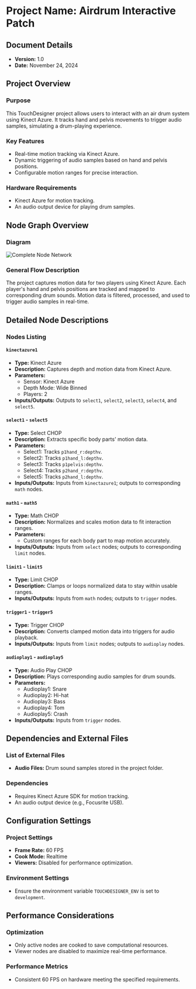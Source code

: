 
# Project Name: Airdrum Interactive Patch

## Document Details
- **Version:** 1.0
- **Date:** November 24, 2024

## Project Overview
### Purpose
This TouchDesigner project allows users to interact with an air drum system using Kinect Azure. It tracks hand and pelvis movements to trigger audio samples, simulating a drum-playing experience.

### Key Features
- Real-time motion tracking via Kinect Azure.
- Dynamic triggering of audio samples based on hand and pelvis positions.
- Configurable motion ranges for precise interaction.

### Hardware Requirements
- Kinect Azure for motion tracking.
- An audio output device for playing drum samples.

## Node Graph Overview
### Diagram
![Complete Node Network](airdrum.png)

### General Flow Description
The project captures motion data for two players using Kinect Azure. Each player's hand and pelvis positions are tracked and mapped to corresponding drum sounds. Motion data is filtered, processed, and used to trigger audio samples in real-time.

## Detailed Node Descriptions
### Nodes Listing
#### `kinectazure1`
- **Type:** Kinect Azure
- **Description:** Captures depth and motion data from Kinect Azure.
- **Parameters:** 
  - Sensor: Kinect Azure
  - Depth Mode: Wide Binned
  - Players: 2
- **Inputs/Outputs:** Outputs to `select1`, `select2`, `select3`, `select4`, and `select5`.

#### `select1` - `select5`
- **Type:** Select CHOP
- **Description:** Extracts specific body parts' motion data.
- **Parameters:**
  - Select1: Tracks `p1hand_r:depthv`.
  - Select2: Tracks `p1hand_l:depthv`.
  - Select3: Tracks `p1pelvis:depthv`.
  - Select4: Tracks `p2hand_r:depthv`.
  - Select5: Tracks `p2hand_l:depthv`.
- **Inputs/Outputs:** Inputs from `kinectazure1`; outputs to corresponding `math` nodes.

#### `math1` - `math5`
- **Type:** Math CHOP
- **Description:** Normalizes and scales motion data to fit interaction ranges.
- **Parameters:** 
  - Custom ranges for each body part to map motion accurately.
- **Inputs/Outputs:** Inputs from `select` nodes; outputs to corresponding `limit` nodes.

#### `limit1` - `limit5`
- **Type:** Limit CHOP
- **Description:** Clamps or loops normalized data to stay within usable ranges.
- **Inputs/Outputs:** Inputs from `math` nodes; outputs to `trigger` nodes.

#### `trigger1` - `trigger5`
- **Type:** Trigger CHOP
- **Description:** Converts clamped motion data into triggers for audio playback.
- **Inputs/Outputs:** Inputs from `limit` nodes; outputs to `audioplay` nodes.

#### `audioplay1` - `audioplay5`
- **Type:** Audio Play CHOP
- **Description:** Plays corresponding audio samples for drum sounds.
- **Parameters:**
  - Audioplay1: Snare
  - Audioplay2: Hi-hat
  - Audioplay3: Bass
  - Audioplay4: Tom
  - Audioplay5: Crash
- **Inputs/Outputs:** Inputs from `trigger` nodes.

## Dependencies and External Files
### List of External Files
- **Audio Files:** Drum sound samples stored in the project folder.

### Dependencies
- Requires Kinect Azure SDK for motion tracking.
- An audio output device (e.g., Focusrite USB).

## Configuration Settings
### Project Settings
- **Frame Rate:** 60 FPS
- **Cook Mode:** Realtime
- **Viewers:** Disabled for performance optimization.

### Environment Settings
- Ensure the environment variable `TOUCHDESIGNER_ENV` is set to `development`.

## Performance Considerations
### Optimization
- Only active nodes are cooked to save computational resources.
- Viewer nodes are disabled to maximize real-time performance.

### Performance Metrics
- Consistent 60 FPS on hardware meeting the specified requirements.
